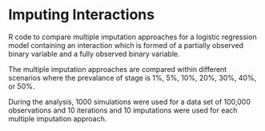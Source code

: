 # Imputing Interactions
R code to compare multiple imputation approaches for a logistic regression model containing an interaction which is formed of a partially observed binary variable and a fully observed binary variable. 

The multiple imputation approaches are compared within different scenarios where the prevalance of stage is 1%, 5%, 10%, 20%, 30%, 40%, or 50%. 

During the analysis, 1000 simulations were used for a data set of 100,000 observations and 10 iterations and 10 imputations were used for each multiple imputation approach.
